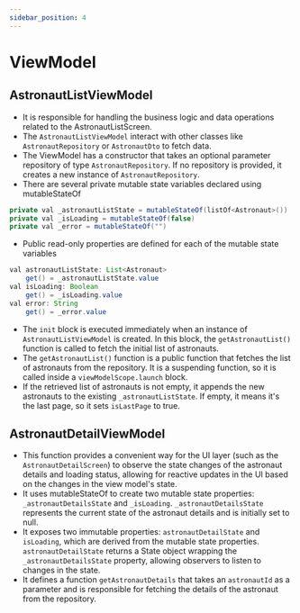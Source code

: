 ```yaml
---
sidebar_position: 4
---
```


# ViewModel

## AstronautListViewModel
- It is responsible for handling the business logic and data operations related to the AstronautListScreen.
- The `AstronautListViewModel` interact with other classes like `AstronautRepository` or `AstronautDto` to fetch data.
- The ViewModel has a constructor that takes an optional parameter repository of type `AstronautRepository`. If no repository is provided, it creates a new instance of `AstronautRepository`.
- There are several private mutable state variables declared using mutableStateOf
```java
private val _astronautListState = mutableStateOf(listOf<Astronaut>())
private val _isLoading = mutableStateOf(false)
private val _error = mutableStateOf("")
``` 
- Public read-only properties are defined for each of the mutable state variables
```java
val astronautListState: List<Astronaut>
    get() = _astronautListState.value
val isLoading: Boolean
    get() = _isLoading.value
val error: String
    get() = _error.value
``` 
- The `init` block is executed immediately when an instance of `AstronautListViewModel` is created. In this block, the `getAstronautList()` function is called to fetch the initial list of astronauts.
- The `getAstronautList()` function is a public function that fetches the list of astronauts from the repository. It is a suspending function, so it is called inside a `viewModelScope.launch` block.
- If the retrieved list of astronauts is not empty, it appends the new astronauts to the existing `_astronautListState`. If empty, it means it's the last page, so it sets `isLastPage` to true.

## AstronautDetailViewModel
- This function provides a convenient way for the UI layer (such as the `AstronautDetailScreen`) to observe the state changes of the astronaut details and loading status, allowing for reactive updates in the UI based on the changes in the view model's state.
- It uses mutableStateOf to create two mutable state properties: `_astronautDetailsState` and `_isLoading`. `_astronautDetailsState` represents the current state of the astronaut details and is initially set to null.
- It exposes two immutable properties: `astronautDetailState` and `isLoading`, which are derived from the mutable state properties.
`astronautDetailState` returns a State object wrapping the `_astronautDetailsState` property, allowing observers to listen to changes in the state.
- It defines a function `getAstronautDetails` that takes an `astronautId` as a parameter and is responsible for fetching the details of the astronaut from the repository.